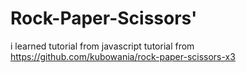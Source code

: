 # Rock-Paper-Scissors'

i learned tutorial from javascript tutorial from https://github.com/kubowania/rock-paper-scissors-x3
